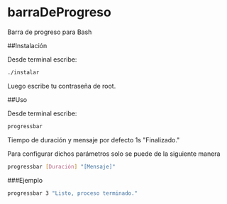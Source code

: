 # barraDeProgreso

Barra de progreso para Bash

##Instalación

Desde terminal escribe:

```bash
./instalar
```

Luego escribe tu contraseña de root.

##Uso

Desde terminal escribe:

```bash
progressbar
```

Tiempo de duración y mensaje por defecto 1s "Finalizado."

Para configurar dichos parámetros solo se puede de la siguiente manera

```bash
progressbar [Duración] "[Mensaje]"
```

###Ejemplo

```bash
progressbar 3 "Listo, proceso terminado."
```
